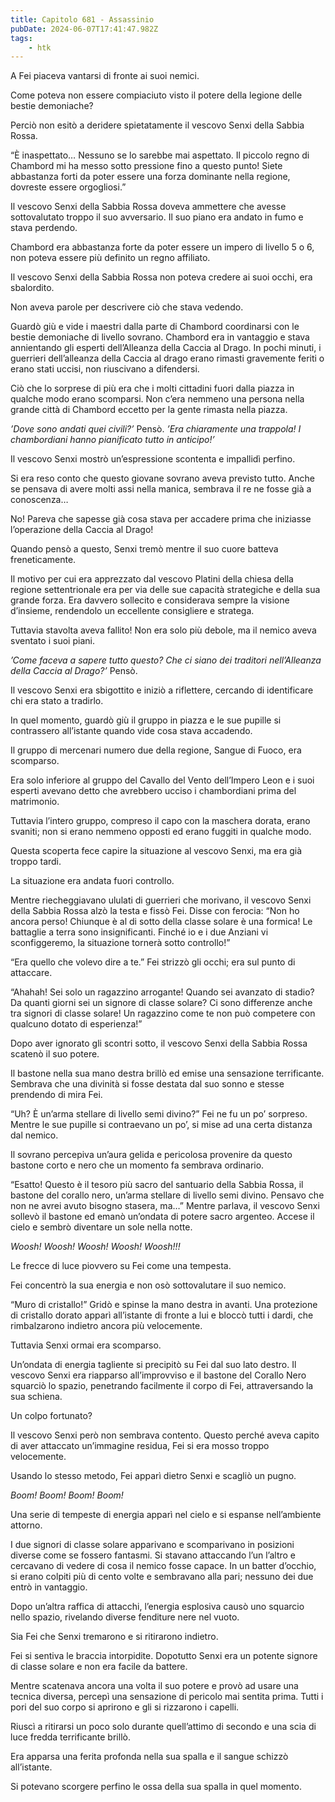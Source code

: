 ```yaml
---
title: Capitolo 681 - Assassinio
pubDate: 2024-06-07T17:41:47.982Z
tags:
    - htk
---
```


A Fei piaceva vantarsi di fronte ai suoi nemici.

Come poteva non essere compiaciuto visto il potere della legione delle bestie demoniache?

Perciò non esitò a deridere spietatamente il vescovo Senxi della Sabbia Rossa.

“È inaspettato… Nessuno se lo sarebbe mai aspettato. Il piccolo regno di Chambord mi ha messo sotto pressione fino a questo punto! Siete abbastanza forti da poter essere una forza dominante nella regione, dovreste essere orgogliosi.”

Il vescovo Senxi della Sabbia Rossa doveva ammettere che avesse sottovalutato troppo il suo avversario. Il suo piano era andato in fumo e stava perdendo.

Chambord era abbastanza forte da poter essere un impero di livello 5 o 6, non poteva essere più definito un regno affiliato.

Il vescovo Senxi della Sabbia Rossa non poteva credere ai suoi occhi, era sbalordito.

Non aveva parole per descrivere ciò che stava vedendo.

Guardò giù e vide i maestri dalla parte di Chambord coordinarsi con le bestie demoniache di livello sovrano. Chambord era in vantaggio e stava annientando gli esperti dell’Alleanza della Caccia al Drago. In pochi minuti, i guerrieri dell’alleanza della Caccia al drago erano rimasti gravemente feriti o erano stati uccisi, non riuscivano a difendersi.

Ciò che lo sorprese di più era che i molti cittadini fuori dalla piazza in qualche modo erano scomparsi. Non c’era nemmeno una persona nella grande città di Chambord eccetto per la gente rimasta nella piazza.

<em>’Dove sono andati quei civili?’</em> Pensò. <em>’Era chiaramente una trappola! I chambordiani hanno pianificato tutto in anticipo!’</em>

Il vescovo Senxi mostrò un’espressione scontenta e impallidì perfino.

Si era reso conto che questo giovane sovrano aveva previsto tutto. Anche se pensava di avere molti assi nella manica, sembrava il re ne fosse già a conoscenza…

No! Pareva che sapesse già cosa stava per accadere prima che iniziasse l’operazione della Caccia al Drago!

Quando pensò a questo, Senxi tremò mentre il suo cuore batteva freneticamente.

Il motivo per cui era apprezzato dal vescovo Platini della chiesa della regione settentrionale era per via delle sue capacità strategiche e della sua grande forza. Era davvero sollecito e considerava sempre la visione d’insieme, rendendolo un eccellente consigliere e stratega.

Tuttavia stavolta aveva fallito! Non era solo più debole, ma il nemico aveva sventato i suoi piani.

<em>’Come faceva a sapere tutto questo? Che ci siano dei traditori nell’Alleanza della Caccia al Drago?’</em> Pensò.

Il vescovo Senxi era sbigottito e iniziò a riflettere, cercando di identificare chi era stato a tradirlo.

In quel momento, guardò giù il gruppo in piazza e le sue pupille si contrassero all’istante quando vide cosa stava accadendo.

Il gruppo di mercenari numero due della regione, Sangue di Fuoco, era scomparso.

Era solo inferiore al gruppo del Cavallo del Vento dell’Impero Leon e i suoi esperti avevano detto che avrebbero ucciso i chambordiani prima del matrimonio.

Tuttavia l’intero gruppo, compreso il capo con la maschera dorata, erano svaniti; non si erano nemmeno opposti ed erano fuggiti in qualche modo.

Questa scoperta fece capire la situazione al vescovo Senxi, ma era già troppo tardi.

La situazione era andata fuori controllo.

Mentre riecheggiavano ululati di guerrieri che morivano, il vescovo Senxi della Sabbia Rossa alzò la testa e fissò Fei. Disse con ferocia: “Non ho ancora perso! Chiunque è al di sotto della classe solare è una formica! Le battaglie a terra sono insignificanti. Finché io e i due Anziani vi sconfiggeremo, la situazione tornerà sotto controllo!”

“Era quello che volevo dire a te.” Fei strizzò gli occhi; era sul punto di attaccare.

“Ahahah! Sei solo un ragazzino arrogante! Quando sei avanzato di stadio? Da quanti giorni sei un signore di classe solare? Ci sono differenze anche tra signori di classe solare! Un ragazzino come te non può competere con qualcuno dotato di esperienza!”

Dopo aver ignorato gli scontri sotto, il vescovo Senxi della Sabbia Rossa scatenò il suo potere.

Il bastone nella sua mano destra brillò ed emise una sensazione terrificante. Sembrava che una divinità si fosse destata dal suo sonno e stesse prendendo di mira Fei.

“Uh? È un’arma stellare di livello semi divino?” Fei ne fu un po’ sorpreso. Mentre le sue pupille si contraevano un po’, si mise ad una certa distanza dal nemico.

Il sovrano percepiva un’aura gelida e pericolosa provenire da questo bastone corto e nero che un momento fa sembrava ordinario.

“Esatto! Questo è il tesoro più sacro del santuario della Sabbia Rossa, il bastone del corallo nero, un’arma stellare di livello semi divino. Pensavo che non ne avrei avuto bisogno stasera, ma…” Mentre parlava, il vescovo Senxi sollevò il bastone ed emanò un’ondata di potere sacro argenteo. Accese il cielo e sembrò diventare un sole nella notte.

<em>Woosh! Woosh! Woosh! Woosh! Woosh!!!</em>

Le frecce di luce piovvero su Fei come una tempesta.

Fei concentrò la sua energia e non osò sottovalutare il suo nemico.

“Muro di cristallo!” Gridò e spinse la mano destra in avanti. Una protezione di cristallo dorato apparì all’istante di fronte a lui e bloccò tutti i dardi, che rimbalzarono indietro ancora più velocemente.

Tuttavia Senxi ormai era scomparso.

Un’ondata di energia tagliente si precipitò su Fei dal suo lato destro. Il vescovo Senxi era riapparso all’improvviso e il bastone del Corallo Nero squarciò lo spazio, penetrando facilmente il corpo di Fei, attraversando la sua schiena.

Un colpo fortunato?

Il vescovo Senxi però non sembrava contento. Questo perché aveva capito di aver attaccato un’immagine residua, Fei si era mosso troppo velocemente.

Usando lo stesso metodo, Fei apparì dietro Senxi e scagliò un pugno.

<em>Boom! Boom! Boom! Boom!</em>

Una serie di tempeste di energia apparì nel cielo e si espanse nell’ambiente attorno.

I due signori di classe solare apparivano e scomparivano in posizioni diverse come se fossero fantasmi. Si stavano attaccando l’un l’altro e cercavano di vedere di cosa il nemico fosse capace. In un batter d’occhio, si erano colpiti più di cento volte e sembravano alla pari; nessuno dei due entrò in vantaggio.

Dopo un’altra raffica di attacchi, l’energia esplosiva causò uno squarcio nello spazio, rivelando diverse fenditure nere nel vuoto.

Sia Fei che Senxi tremarono e si ritirarono indietro.

Fei si sentiva le braccia intorpidite. Dopotutto Senxi era un potente signore di classe solare e non era facile da battere.

Mentre scatenava ancora una volta il suo potere e provò ad usare una tecnica diversa, percepì una sensazione di pericolo mai sentita prima. Tutti i pori del suo corpo si aprirono e gli si rizzarono i capelli.

Riuscì a ritirarsi un poco solo durante quell’attimo di secondo e una scia di luce fredda terrificante brillò.

Era apparsa una ferita profonda nella sua spalla e il sangue schizzò all’istante.

Si potevano scorgere perfino le ossa della sua spalla in quel momento.



